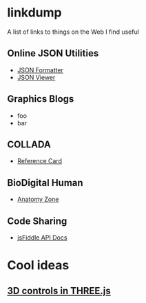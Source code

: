 linkdump
========

A list of links to things on the Web I find useful

## Online JSON Utilities

* [JSON Formatter](http://www.freeformatter.com/json-formatter.html#ad-output)
* [JSON Viewer](http://json.parser.online.fr/)

## Graphics Blogs
* foo
* bar

## COLLADA
* [Reference Card](http://www.khronos.org/files/collada_reference_card_1_4.pdf)

## BioDigital Human
* [Anatomy Zone](http://www.youtube.com/user/TheAnatomyZone)


## Code Sharing
* [jsFiddle API Docs](http://doc.jsfiddle.net/api/post.html)

# Cool ideas
## [3D controls in THREE.js](http://aleksandarrodic.com/p/three/examples/misc_controls_transform.html)
